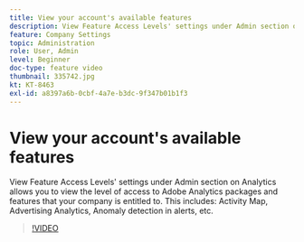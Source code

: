 ```yaml
---
title: View your account's available features
description: View Feature Access Levels' settings under Admin section on Analytics allows you to view the level of access to Adobe Analytics packages and features that your company is entitled to. This includes Activity Map, Advertising Analytics, Anomaly detection in alerts, etc.
feature: Company Settings
topic: Administration
role: User, Admin
level: Beginner
doc-type: feature video
thumbnail: 335742.jpg
kt: KT-8463
exl-id: a8397a6b-0cbf-4a7e-b3dc-9f347b01b1f3
---
```

# View your account's available features

View Feature Access Levels' settings under Admin section on Analytics allows you to view the level of access to Adobe Analytics packages and features that your company is entitled to. This includes: Activity Map, Advertising Analytics, Anomaly detection in alerts, etc.


>[!VIDEO](https://video.tv.adobe.com/v/335742/?quality=12&learn=on)
